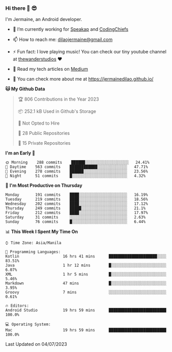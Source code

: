 ### Hi there 👋 😎
I'm Jermaine, an Android developer.

- 🔭 I’m currently working for [Speakap](https://www.speakap.com/) and [CodingChiefs](https://codingchiefs.com/en/)

- 📫 How to reach me: dilaojermaine@gmail.com

- ⚡ Fun fact: I love playing music! You can check our tiny youtube channel at [thewanderstudios](https://www.youtube.com/thewanderstudios) ♥️

- 📖 Read my tech articles on [Medium](https://jermainedilao.medium.com/)

- 👀 You can check more about me at https://jermainedilao.github.io/

<!--
**jermainedilao/jermainedilao** is a ✨ _special_ ✨ repository because its `README.md` (this file) appears on your GitHub profile.

Here are some ideas to get you started:

- 🔭 I’m currently working on ...
- 🌱 I’m currently learning ...
- 👯 I’m looking to collaborate on ...
- 🤔 I’m looking for help with ...
- 💬 Ask me about ...
- 📫 How to reach me: ...
- 😄 Pronouns: ...
- ⚡ Fun fact: ...
-->

<!--START_SECTION:waka-->
**🐱 My Github Data** 

> 🏆 806 Contributions in the Year 2023
 > 
> 📦 252.1 kB Used in Github's Storage 
 > 
> 🚫 Not Opted to Hire
 > 
> 📜 28 Public Repositories 
 > 
> 🔑 15 Private Repositories  
 > 
**I'm an Early 🐤** 

```text
🌞 Morning    288 commits    ██████░░░░░░░░░░░░░░░░░░░   24.41% 
🌆 Daytime    563 commits    ████████████░░░░░░░░░░░░░   47.71% 
🌃 Evening    278 commits    ██████░░░░░░░░░░░░░░░░░░░   23.56% 
🌙 Night      51 commits     █░░░░░░░░░░░░░░░░░░░░░░░░   4.32%

```
📅 **I'm Most Productive on Thursday** 

```text
Monday       191 commits    ████░░░░░░░░░░░░░░░░░░░░░   16.19% 
Tuesday      219 commits    ████░░░░░░░░░░░░░░░░░░░░░   18.56% 
Wednesday    202 commits    ████░░░░░░░░░░░░░░░░░░░░░   17.12% 
Thursday     249 commits    █████░░░░░░░░░░░░░░░░░░░░   21.1% 
Friday       212 commits    ████░░░░░░░░░░░░░░░░░░░░░   17.97% 
Saturday     31 commits     ░░░░░░░░░░░░░░░░░░░░░░░░░   2.63% 
Sunday       76 commits     █░░░░░░░░░░░░░░░░░░░░░░░░   6.44%

```


📊 **This Week I Spent My Time On** 

```text
⌚︎ Time Zone: Asia/Manila

💬 Programming Languages: 
Kotlin                   16 hrs 41 mins      █████████████████████░░░░   83.51% 
Java                     1 hr 12 mins        █░░░░░░░░░░░░░░░░░░░░░░░░   6.07% 
XML                      1 hr 5 mins         █░░░░░░░░░░░░░░░░░░░░░░░░   5.46% 
Markdown                 47 mins             █░░░░░░░░░░░░░░░░░░░░░░░░   3.95% 
Groovy                   7 mins              ░░░░░░░░░░░░░░░░░░░░░░░░░   0.61%

🔥 Editors: 
Android Studio           19 hrs 59 mins      █████████████████████████   100.0%

💻 Operating System: 
Mac                      19 hrs 59 mins      █████████████████████████   100.0%

```


 Last Updated on 04/07/2023
<!--END_SECTION:waka-->
